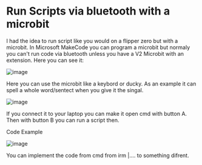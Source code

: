 # Run Scripts via bluetooth with a microbit

I had the idea to run script like you would on a flipper zero but with a microbit. In Microsoft MakeCode you can program a microbit but normaly you can't run code via bluetooth unless you have a V2 Microbit with an extension. Here you can see it: 

![image](https://github.com/user-attachments/assets/6632a461-df9b-495d-b333-580e5faaef5c)

Here you can use the microbit like a keybord or ducky. As an example it can spell a whole word/sentect when you give it the singal.

![image](https://github.com/user-attachments/assets/616cc619-9913-47db-8ef9-3681b76bea81)

If you connect it to your laptop you can make it open cmd with button A. Then with button B you can run a script then.

Code Example

![image](https://github.com/user-attachments/assets/776273cc-1372-4191-a26f-3869f6fa5fe6)

You can implement the code from cmd from irm |.... to something difrent.
